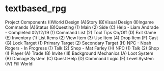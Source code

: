 # textbased_rpg
Project Components
(I)World Design
    (A)Story
    (B)Visual Design
(II)Ingame Commands
    (A)Status
    (B)Questing
        (1) Main
        (2) Side
    (C) Help - Liam Andrade - Completed 02/12/19
        (1) Command List
        (2) Tool Tips On/Off
    (D) Exit Game
    (E) Inventory
        (1) List Items
        (2) View Item
        (3) Use Item
        (4) Drop Item
    (F) Cast
    (G) Lock Target
        (1) Primary Target
        (2) Secondary Target
    (H) NPC - Noah Rogers - In Progress
        (1) Talk
        (2) Shop - Mat Farley
    (H) NPC
        (1) Talk
        (2) Shop
    (I) Player
        (A) Trade
        (B) Invite
(III) Background Mechanics
    (A) Loot System
    (B) Damage System
    (C) Quest Help
    (D) Command Logic
    (E) Level System
(IV) Fill World
     
